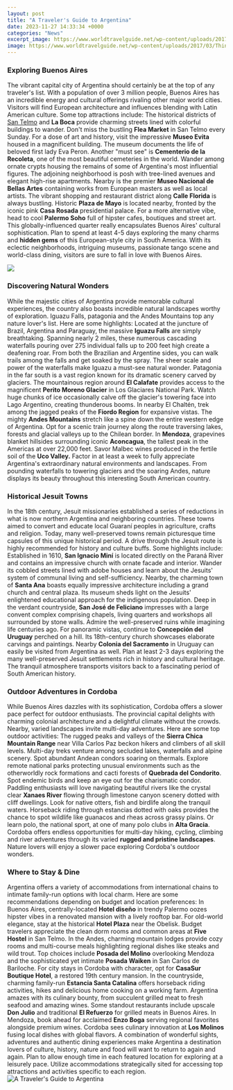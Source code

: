 ```yaml
---
layout: post
title: "A Traveler's Guide to Argentina"
date: 2023-11-27 14:33:34 +0000
categories: "News"
excerpt_image: https://www.worldtravelguide.net/wp-content/uploads/2017/03/Think-Argentina-SanCarlosdeBariloche-155152108-Kalistratova-copy.jpg
image: https://www.worldtravelguide.net/wp-content/uploads/2017/03/Think-Argentina-SanCarlosdeBariloche-155152108-Kalistratova-copy.jpg
---
```


### Exploring Buenos Aires
The vibrant capital city of Argentina should certainly be at the top of any traveler's list. With a population of over 3 million people, Buenos Aires has an incredible energy and cultural offerings rivaling other major world cities. Visitors will find European architecture and influences blending with Latin American culture. Some top attractions include:
The historical districts of [San Telmo](https://ustoday.github.io/2024-01-04-visiter-la-finlande-des-paysages-xe9poustouflants-malgr-xe9-les-co-xfbts-xe9lev-xe9s/) and **La Boca** provide charming streets lined with colorful buildings to wander. Don't miss the bustling **Flea Market** in San Telmo every Sunday. For a dose of art and history, visit the impressive **Museo Evita** housed in a magnificent building. The museum documents the life of beloved first lady Eva Peron. 
Another "must see" is **Cementerio de la Recoleta**, one of the most beautiful cemeteries in the world. Wander among ornate crypts housing the remains of some of Argentina's most influential figures. The adjoining neighborhood is posh with tree-lined avenues and elegant high-rise apartments. Nearby is the premier **Museo Nacional de Bellas Artes** containing works from European masters as well as local artists. 
The vibrant shopping and restaurant district along **Calle Florida** is always bustling. Historic **Plaza de Mayo** is located nearby, fronted by the iconic pink **Casa Rosada** presidential palace. For a more alternative vibe, head to cool **Palermo Soho** full of hipster cafes, boutiques and street art. This globally-influenced quarter really encapsulates Buenos Aires' cultural sophistication. 
Plan to spend at least 4-5 days exploring the many charms and **hidden gems** of this European-style city in South America. With its eclectic neighborhoods, intriguing museums, passionate tango scene and world-class dining, visitors are sure to fall in love with Buenos Aires.

![](https://www.thetraveler.net/images/map/argentina/map-argentina-regions-1000.jpg)
### Discovering Natural Wonders
While the majestic cities of Argentina provide memorable cultural experiences, the country also boasts incredible natural landscapes worthy of exploration. Iguazu Falls, patagonia and the Andes Mountains top any nature lover's list. Here are some highlights:
Located at the juncture of Brazil, Argentina and Paraguay, the massive **Iguazu Falls** are simply breathtaking. Spanning nearly 2 miles, these numerous cascading waterfalls pouring over 275 individual falls up to 200 feet high create a deafening roar. From both the Brazilian and Argentine sides, you can walk trails among the falls and get soaked by the spray. The sheer scale and power of the waterfalls make Iguazu a must-see natural wonder. 
Patagonia in the far south is a vast region known for its dramatic scenery carved by glaciers. The mountainous region around **El Calafate** provides access to the magnificent **Perito Moreno Glacier** in Los Glaciares National Park. Watch huge chunks of ice occasionally calve off the glacier's towering face into Lago Argentino, creating thunderous booms. In nearby El Chaltén, trek among the jagged peaks of the **Fiordo Region** for expansive vistas. 
The mighty **Andes Mountains** stretch like a spine down the entire western edge of Argentina. Opt for a scenic train journey along the route traversing lakes, forests and glacial valleys up to the Chilean border. In **Mendoza**, grapevines blanket hillsides surrounding iconic **Aconcagua**, the tallest peak in the Americas at over 22,000 feet. Savor Malbec wines produced in the fertile soil of the **Uco Valley.**
Factor in at least a week to fully appreciate Argentina's extraordinary natural environments and landscapes. From pounding waterfalls to towering glaciers and the soaring Andes, nature displays its beauty throughout this interesting South American country.
### Historical Jesuit Towns 
In the 18th century, Jesuit missionaries established a series of reductions in what is now northern Argentina and neighboring countries. These towns aimed to convert and educate local Guaraní peoples in agriculture, crafts and religion. Today, many well-preserved towns remain picturesque time capsules of this unique historical period. A drive through the Jesuit route is highly recommended for history and culture buffs. Some highlights include:
Established in 1610, **San Ignacio Miní** is located directly on the Paraná River and contains an impressive church with ornate facade and interior. Wander its cobbled streets lined with adobe houses and learn about the Jesuits' system of communal living and self-sufficiency. 
Nearby, the charming town of **Santa Ana** boasts equally impressive architecture including a grand church and central plaza. Its museum sheds light on the Jesuits' enlightened educational approach for the indigenous population. 
Deep in the verdant countryside, **San José de Feliciano** impresses with a large convent complex comprising chapels, living quarters and workshops all surrounded by stone walls. Admire the well-preserved ruins while imagining life centuries ago.
For panoramic vistas, continue to **Concepción del Uruguay** perched on a hill. Its 18th-century church showcases elaborate carvings and paintings. Nearby **Colonia del Sacramento** in Uruguay can easily be visited from Argentina as well. 
Plan at least 2-3 days exploring the many well-preserved Jesuit settlements rich in history and cultural heritage. The tranquil atmosphere transports visitors back to a fascinating period of South American history.
### Outdoor Adventures in Cordoba
While Buenos Aires dazzles with its sophistication, Cordoba offers a slower pace perfect for outdoor enthusiasts. The provincial capital delights with charming colonial architecture and a delightful climate without the crowds. Nearby, varied landscapes invite multi-day adventures. Here are some top outdoor activities:
The rugged peaks and valleys of the **Sierra Chica Mountain Range** near Villa Carlos Paz beckon hikers and climbers of all skill levels. Multi-day treks venture among secluded lakes, waterfalls and alpine scenery. Spot abundant Andean condors soaring on thermals.
Explore remote national parks protecting unusual environments such as the otherworldly rock formations and cacti forests of **Quebrada del Condorito**. Spot endemic birds and keep an eye out for the charismatic condor. 
Paddling enthusiasts will love navigating beautiful rivers like the crystal clear **Xanaes River** flowing through limestone canyon scenery dotted with cliff dwellings. Look for native otters, fish and birdlife along the tranquil waters. 
Horseback riding through estancias dotted with oaks provides the chance to spot wildlife like guanacos and rheas across grassy plains. Or learn polo, the national sport, at one of many polo clubs in **Alta Gracia**. 
Cordoba offers endless opportunities for multi-day hiking, cycling, climbing and river adventures through its varied **rugged and pristine landscapes**. Nature lovers will enjoy a slower pace exploring Cordoba's outdoor wonders.
### Where to Stay & Dine
Argentina offers a variety of accommodations from international chains to intimate family-run options with local charm. Here are some recommendations depending on budget and location preferences:
In Buenos Aires, centrally-located **Hotel diseño** in trendy Palermo oozes hipster vibes in a renovated mansion with a lively rooftop bar. For old-world elegance, stay at the historical **Hotel Plaza** near the Obelisk. Budget travelers appreciate the clean dorm rooms and common areas at **Five Hostel** in San Telmo. 
In the Andes, charming mountain lodges provide cozy rooms and multi-course meals highlighting regional dishes like steaks and wild trout. Top choices include **Posada del Molino** overlooking Mendoza and the sophisticated yet intimate **Posada Waiken** in San Carlos de Bariloche. 
For city stays in Cordoba with character, opt for **CasaSur Boutique Hotel**, a restored 19th century mansion. In the countryside, charming family-run **Estancia Santa Catalina** offers horseback riding activities, hikes and delicious home cooking on a working farm. 
Argentina amazes with its culinary bounty, from succulent grilled meat to fresh seafood and amazing wines. Some standout restaurants include upscale **Don Julio** and traditional **El Refuerzo** for grilled meats in Buenos Aires. In Mendoza, book ahead for acclaimed **Enzo Boga** serving regional favorites alongside premium wines. Cordoba sees culinary innovation at **Los Molinos** fusing local dishes with global flavors.
A combination of wonderful sights, adventures and authentic dining experiences make Argentina a destination lovers of culture, history, nature and food will want to return to again and again. Plan to allow enough time in each featured location for exploring at a leisurely pace. Utilize accommodations strategically sited for accessing top attractions and activities specific to each region.
![A Traveler's Guide to Argentina](https://www.worldtravelguide.net/wp-content/uploads/2017/03/Think-Argentina-SanCarlosdeBariloche-155152108-Kalistratova-copy.jpg)